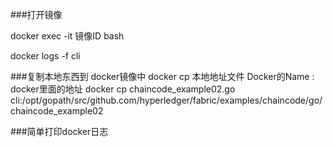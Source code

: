 
###打开镜像 

docker exec -it 镜像ID bash

docker logs -f cli


###复制本地东西到 docker镜像中
docker cp   本地地址文件    Docker的Name  :    docker里面的地址
docker cp chaincode_example02.go cli:/opt/gopath/src/github.com/hyperledger/fabric/examples/chaincode/go/chaincode_example02

###简单打印docker日志
